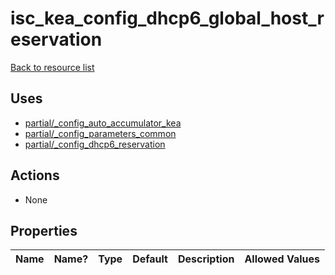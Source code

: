 # isc_kea_config_dhcp6_global_host_reservation

[Back to resource list](../README.md#resources)

## Uses

- [partial/_config_auto_accumulator_kea](partial/_config_auto_accumulator_kea.md)
- [partial/_config_parameters_common](partial/_config_parameters_common.md)
- [partial/_config_dhcp6_reservation](partial/_config_dhcp6_reservation.md)

## Actions

- None

## Properties

| Name | Name? | Type | Default | Description | Allowed Values |
| ---- | ----- | ---- | ------- | ----------- | -------------- |
